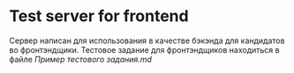 # Test server for frontend

Сервер написан для использования в качестве бэкэнда для кандидатов во фронтэндщики. Тестовое задание для фронтэндщиков находиться в файле
*Пример тестового задания.md*

